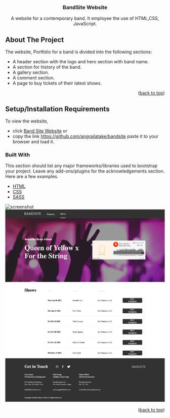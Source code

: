 
<!-- PROJECT LOGO -->
<br />
<div align="center">

  <h3 align="center">BandSite Website</h3>

  <p align="center">
    A website for a contemporary band. It employee the use of HTML,CSS, JavaScript. 
    <br />

  </p>
</div>

<!-- ABOUT THE PROJECT -->
## About The Project


The website, Portfolio for a band is divided into the following sections:

* A header section with the logo and hero section with band name.
* A section for history of the band.
* A gallery section.
* A comment section.
* A page to buy tickets of their latest shows.

<p align="right">(<a href="#top">back to top</a>)</p>

## Setup/Installation Requirements

To view the website, 
* click [Band Site Website](https://angrajlatake.github.io/bandsite/index.html)
or 
* copy the link https://github.com/angrajlatake/bandsite paste it to your browser and load it.  



### Built With

This section should list any major frameworks/libraries used to bootstrap your project. Leave any add-ons/plugins for the acknowledgements section. Here are a few examples.

* [HTML](https://www.w3.org/html/)
* [CSS](https://www.w3.org/Style/CSS/Overview.en.html)
* [SASS](https://sass-lang.com/)




<img src="assets/screenshot.png" alt="screenshot">
<img src="assets/screenshot2.html.png" alt="screenshot">

<p align="right">(<a href="#top">back to top</a>)</p>
